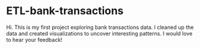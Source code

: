 # ETL-bank-transactions
Hi. This is my first project exploring bank transactions data. I cleaned up the data and created visualizations to uncover interesting patterns. I would love to hear your feedback!

